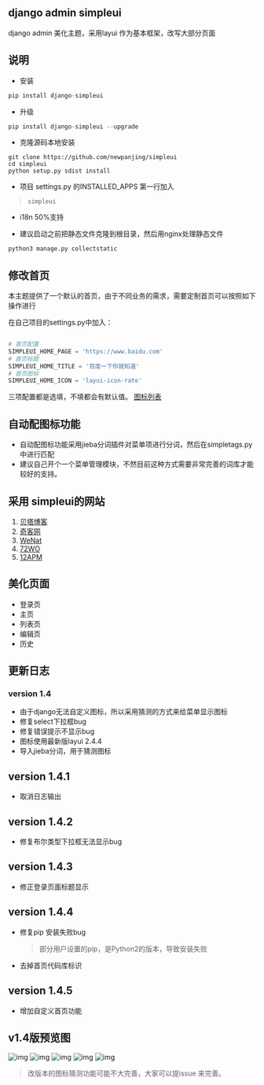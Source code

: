 django admin simpleui
-----
django admin 美化主题，采用layui 作为基本框架，改写大部分页面

## 说明
+ 安装
```python
pip install django-simpleui
```
+ 升级
```python
pip install django-simpleui --upgrade
```
+ 克隆源码本地安装
```shell
git clone https://github.com/newpanjing/simpleui
cd simpleui
python setup.py sdist install
```
+ 项目 settings.py 的INSTALLED_APPS 第一行加入
> `simpleui`
+ i18n 50%支持

+ 建议启动之前把静态文件克隆到根目录，然后用nginx处理静态文件
```python
python3 manage.py collectstatic
```
## 修改首页
本主题提供了一个默认的首页，由于不同业务的需求，需要定制首页可以按照如下操作进行

在自己项目的settings.py中加入：

```python

# 首页配置
SIMPLEUI_HOME_PAGE = 'https://www.baidu.com'
# 首页标题
SIMPLEUI_HOME_TITLE = '百度一下你就知道'
# 首页图标
SIMPLEUI_HOME_ICON = 'layui-icon-rate'

```
三项配置都是选填，不填都会有默认值。
[图标列表](/ICON.md)

## 自动配图标功能
+ 自动配图标功能采用jieba分词插件对菜单项进行分词，然后在simpletags.py中进行匹配
+ 建议自己开个一个菜单管理模块，不然目前这种方式需要非常完善的词库才能较好的支持。

## 采用 simpleui的网站
1. [贝塔博客](https://www.88cto.com)
2. [奇客网](https://www.qikenet.com)
3. [WeNat](https://www.wezoz.com)
4. [72WO](https://www.72wo.com)
5. [12APM](https://www.12apm.com)

## 美化页面
 + 登录页
 + 主页
 + 列表页
 + 编辑页
 + 历史
 
## 更新日志

### version 1.4

+ 由于django无法自定义图标，所以采用猜测的方式来给菜单显示图标
+ 修复select下拉框bug
+ 修复错误提示不显示bug
+ 图标使用最新版layui 2.4.4
+ 导入jieba分词，用于猜测图标

## version 1.4.1
+ 取消日志输出

## version 1.4.2
+ 修复布尔类型下拉框无法显示bug

## version 1.4.3
+ 修正登录页面标题显示

## version 1.4.4
+ 修复pip 安装失败bug
    > 部分用户设置的pip，是Python2的版本，导致安装失败
+ 去掉首页代码库标识     

## version 1.4.5
+ 增加自定义首页功能

## v1.4版预览图

![img](https://github.com/newpanjing/simpleui/raw/master/images/图片1.png)
![img](https://github.com/newpanjing/simpleui/raw/master/images/图片2.png)
![img](https://github.com/newpanjing/simpleui/raw/master/images/图片3.png)
![img](https://github.com/newpanjing/simpleui/raw/master/images/图片4.png)
![img](https://github.com/newpanjing/simpleui/raw/master/images/图片5.png)

> 改版本的图标猜测功能可能不大完善，大家可以提issue 来完善。

